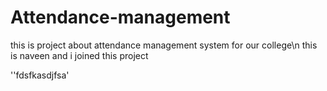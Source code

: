 # Attendance-management

this is project about attendance management system for our college\n
this is naveen and i joined this project

''fdsfkasdjfsa'
